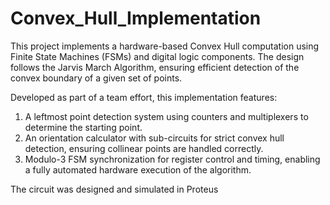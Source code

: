 # Convex_Hull_Implementation
This project implements a hardware-based Convex Hull computation using Finite State Machines (FSMs) and digital logic components. The design follows the Jarvis March Algorithm, ensuring efficient detection of the convex boundary of a given set of points.

Developed as part of a team effort, this implementation features:
1. A leftmost point detection system using counters and multiplexers to determine the starting point.
2. An orientation calculator with sub-circuits for strict convex hull detection, ensuring collinear points are handled correctly.
3. Modulo-3 FSM synchronization for register control and timing, enabling a fully automated hardware execution of the algorithm.

The circuit was designed and simulated in Proteus
